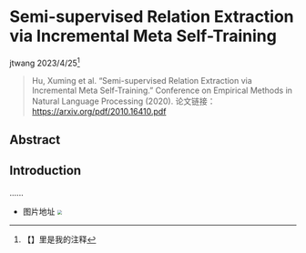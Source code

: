 # Semi-supervised Relation Extraction via Incremental Meta Self-Training

jtwang	2023/4/25[^1]

[^1]: 【】里是我的注释

> Hu, Xuming et al. “Semi-supervised Relation Extraction via Incremental Meta Self-Training.” Conference on Empirical Methods in Natural Language Processing (2020).
> 论文链接：https://arxiv.org/pdf/2010.16410.pdf

## Abstract





## Introduction



......





- 图片地址	<img src=".fig\xxx\xxx.png" style="zoom:50%;" />

